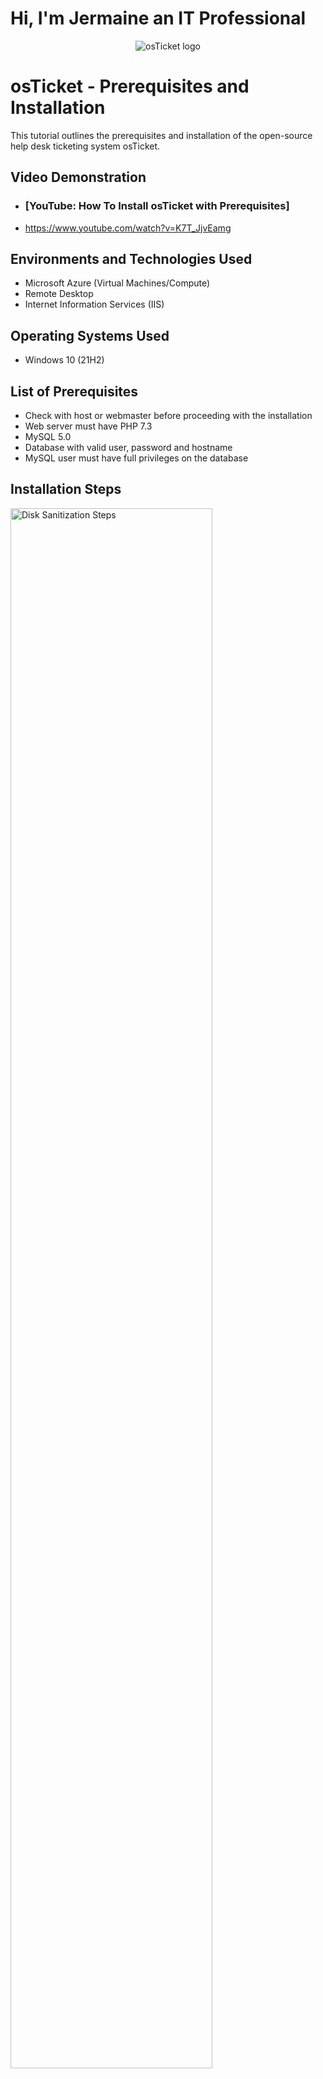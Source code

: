 # Hi, I'm Jermaine an IT Professional 
<p align="center">
<img src="https://i.imgur.com/Clzj7Xs.png" alt="osTicket logo"/>
</p>

<h1>osTicket - Prerequisites and Installation</h1>
This tutorial outlines the prerequisites and installation of the open-source help desk ticketing system osTicket.<br />


<h2>Video Demonstration</h2>

- ### [YouTube: How To Install osTicket with Prerequisites]
- https://www.youtube.com/watch?v=K7T_JjvEamg
<h2>Environments and Technologies Used</h2>

- Microsoft Azure (Virtual Machines/Compute)
- Remote Desktop
- Internet Information Services (IIS)

<h2>Operating Systems Used </h2>

- Windows 10</b> (21H2)

<h2>List of Prerequisites</h2>

- Check with host or webmaster before proceeding with the installation 
- Web server must have PHP 7.3
- MySQL 5.0
- Database with valid user, password and hostname
- MySQL user must have full privileges on the database

<h2>Installation Steps</h2>

<p>
<img src="https://i.imgur.com/DJmEXEB.png" height="80%" width="80%" alt="Disk Sanitization Steps"/>
</p>![image](https://user-images.githubusercontent.com/126797177/224777698-8ca9e42b-93dc-4116-a30f-ae7bd538edad.png)


<p>

</p>
<br />

<p>
<img src="https://i.imgur.com/DJmEXEB.png" height="80%" width="80%" alt="Disk Sanitization Steps"/>
</p>
<p>

</p>
<br />

<p>
![Screenshot 2023-03-13 122308](https://user-images.githubusercontent.com/126797177/224782444-be9fc0e3-47a9-4d10-aa44-8e6ef90fec1f.png)
<p>

</p>
<img src="
<br />
